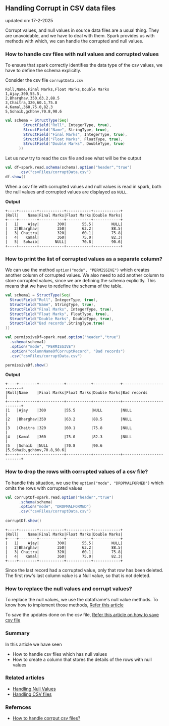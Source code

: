 ## Handling Corrupt in CSV data files

updated on: 17-2-2025

Corrupt values, and null values in source data files are a usual thing. They are unavoidable, and we have to deal with them.
Spark provides us with methods with which, we can handle the corrupted and null values.

### How to handle csv files with null values and corrupted values
To ensure that spark correctly identifies the data type of the csv values, we have to define the schema explicitly.

Consider the csv file `corruptData.csv`
```csv
Roll,Name,Final Marks,Float Marks,Double Marks
1,Ajay,300,55.5,
2,Bharghav,350,63.2,88.5
3,Chaitra,320,60.1,75.8
4,Kamal,360,75.0,82.3
5,Sohaib,gchbnv,70.8,90.6
```

```scala
val schema = StructType(Seq(
        StructField("Roll", IntegerType, true),
        StructField("Name", StringType, true),
        StructField("Final Marks", IntegerType, true),
        StructField("Float Marks", FloatType, true),
        StructField("Double Marks", DoubleType, true)
      ))
```
Let us now try to read the csv file and see what will be the output
```scala
val df=spark.read.schema(schema).option("header","true")
      .csv("csvFiles/corruptData.csv")
df.show()
```
When a csv file with corrupted values and null values is read in spark, both the null values and corrupted values are displayed as `NULL`.

**Output**
```text
+----+--------+-----------+-----------+------------+
|Roll|    Name|Final Marks|Float Marks|Double Marks|
+----+--------+-----------+-----------+------------+
|   1|    Ajay|        300|       55.5|        NULL|
|   2|Bharghav|        350|       63.2|        88.5|
|   3| Chaitra|        320|       60.1|        75.8|
|   4|   Kamal|        360|       75.0|        82.3|
|   5|  Sohaib|       NULL|       70.8|        90.6|
+----+--------+-----------+-----------+------------+
```

### How to print the list of corrupted values as a separate column?
We can use the method `option("mode", "PERMISSIVE")` which creates another column of corrupted values.
We also need to add another column to store corrupted values, since we are defining the schema explicitly. This means that we have to redefine the schema of the table.
```scala
val schema1 = StructType(Seq(
  StructField("Roll", IntegerType, true),
  StructField("Name", StringType, true),
  StructField("Final Marks", IntegerType, true),
  StructField("Float Marks", FloatType, true),
  StructField("Double Marks", DoubleType, true),
  StructField("Bad records",StringType,true)
))

val permissiveDf=spark.read.option("header","true")
  .schema(schema1)
  .option("mode", "PERMISSIVE")
  .option("columnNameOfCorruptRecord", "Bad records")
  .csv("csvFiles/corruptData.csv")

permissiveDf.show()
```
**Output**
```text
+----+--------+-----------+-----------+------------+-------------------------+
|Roll|Name    |Final Marks|Float Marks|Double Marks|Bad records              |
+----+--------+-----------+-----------+------------+-------------------------+
|1   |Ajay    |300        |55.5       |NULL        |NULL                     |
|2   |Bharghav|350        |63.2       |88.5        |NULL                     |
|3   |Chaitra |320        |60.1       |75.8        |NULL                     |
|4   |Kamal   |360        |75.0       |82.3        |NULL                     |
|5   |Sohaib  |NULL       |70.8       |90.6        |5,Sohaib,gchbnv,70.8,90.6|
+----+--------+-----------+-----------+------------+-------------------------+
```

### How to drop the rows with corrupted values of a csv file?
To handle this situation, we use the `option("mode", "DROPMALFORMED")` which omits the rows with corrupted values
```scala
val corruptDf=spark.read.option("header","true")
      .schema(schema)
      .option("mode", "DROPMALFORMED")
      .csv("csvFiles/corruptData.csv")
    
corruptDf.show()
```
```text
+----+--------+-----------+-----------+------------+
|Roll|    Name|Final Marks|Float Marks|Double Marks|
+----+--------+-----------+-----------+------------+
|   1|    Ajay|        300|       55.5|        NULL|
|   2|Bharghav|        350|       63.2|        88.5|
|   3| Chaitra|        320|       60.1|        75.8|
|   4|   Kamal|        360|       75.0|        82.3|
+----+--------+-----------+-----------+------------+
```
Since the last record had a corrupted value, only that row has been deleted. The first row's last column value is a Null value, so that is not deleted.

### How to replace the null values and corrupt values?
To replace the null values, we use the dataframe's null value methods. To know how to implement those methods, [Refer this article](nullValues.md)

To save the updates done on the csv file, [Refer this article on how to save csv file](handleCsv.md)

### Summary
In this article we have seen
- How to handle csv files which has null values
- How to create a column that stores the details of the rows with null values

### Related articles
- [Handling Null Values](nullValues.md)
- [Handling CSV files](handleCsv.md)

### Refernces
- [How to handle corrput csv files?](https://spark.apache.org/docs/latest/sql-data-sources-csv.html)
